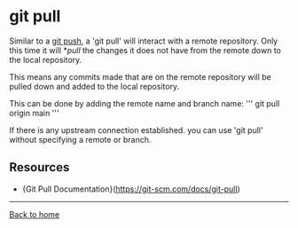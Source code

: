 # git pull

Similar to a [git push](./Push.md), a 'git pull' will interact with a remote repository. Only this time it will **pull* the changes it does not have from the remote down to the local repository.

This means any commits made that are on the remote repository will be pulled down and added to the local repository.

This can be done by adding the remote name and branch name:
'''
git pull origin main
'''

If there is any upstream connection established. you can use 'git pull' without specifying a remote or branch.

## Resources 

- {Git Pull Documentation}(https://git-scm.com/docs/git-pull)

---

[Back to home](../README.md)